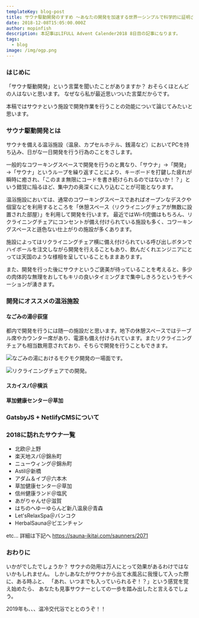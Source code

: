 ```yaml
---
templateKey: blog-post
title: サウナ駆動開発のすすめ 〜あなたの開発を加速する世界一シンプルで科学的に証明された究極の肉体を支える技術〜
date: 2018-12-08T15:05:00.000Z
author: mopinfish
description: 本記事はLIFULL Advent Calender2018 8日目の記事になります。
tags:
  - blog
image: /img/ogp.png
---
```

### はじめに

「サウナ駆動開発」という言葉を聞いたことがありますか？
おそらくほとんどの人はないと思います。
なぜなら私が最近思いついた言葉だからです。

本稿ではサウナという施設で開発作業を行うことの効能について論じてみたいと思います。

### サウナ駆動開発とは

サウナを備える温浴施設（温泉、カプセルホテル、銭湯など）においてPCを持ち込み、日がな一日開発を行う行為のことをさします。

一般的なコワーキングスペースで開発を行うのと異なり、「サウナ」→「開発」→「サウナ」というループを繰り返すことにより、キーボードを打鍵した疲れが瞬時に癒され、「このまま無限にコードを書き続けられるのではないか！？」という錯覚に陥るほど、集中力の奥深くに入り込むことが可能となります。

温浴施設においては、通常のコワーキングスペースであればオープンなデスクや個室などを利用するところを「休憩スペース（リクライニングチェアが無数に設置された部屋）」を利用して開発を行います。
最近ではWi-fi完備はもちろん、リクライニングチェアにコンセントが備え付けられている施設も多く、コワーキングスペースと遜色ない仕上がりの施設が多くあります。

施設によってはリクライニングチェア横に備え付けられている呼び出しボタンでハイボールを注文しながら開発を行えることもあり、飲んだくれエンジニアにとっては天国のような様相を呈していることもままあります。

また、開発を行った後にサウナというご褒美が待っていることを考えると、多少の肉体的な無理をおしてもキリの良いタイミングまで集中しきろうというモチベーションが湧きます。

### 開発にオススメの温浴施設

#### なごみの湯＠荻窪

都内で開発を行うには随一の施設だと思います。地下の休憩スペースではテーブル席やカウンター席があり、電源も備え付けられています。またリクライニングチェアも相当数用意されており、そちらで開発を行うこともできます。

![なごみの湯におけるモクモク開発の一場面です。](/img/nagomi_1.jpg)

![リクライニングチェアでの開発。](/img/nagomi_2.jpg)

#### スカイスパ＠横浜

#### 草加健康センター＠草加

### GatsbyJS + NetlifyCMSについて

### 2018に訪れたサウナ一覧

* 北欧＠上野
* 楽天地スパ＠錦糸町
* ニューウィング＠錦糸町
* Astil＠新橋
* アダム＆イブ＠六本木
* 草加健康センター＠草加
* 信州健康ランド＠塩尻
* あがりゃんせ＠滋賀
* はちのへゆーゆらんど新八温泉＠青森
* Let'sRelaxSpa＠バンコク
* HerbalSauna＠ビエンチャン

etc...
詳細は下記へ
https://sauna-ikitai.com/saunners/2071

### おわりに

いかがでしたでしょうか？
サウナの効用は万人にとって効果があるわけではないかもしれません。
しかしあなたがサウナから出て水風呂に我慢して入った際に、ある時ふと、
「あれ、いつまでも入っていられるぞ！？」という感覚を覚え始めたら、
あなたも見事サウナーとしての一歩を踏み出したと言えるでしょう。

2019年も、、、温冷交代浴でととのうぞ！！
